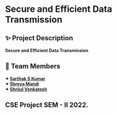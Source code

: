 # Secure and Efficient Data Transmission

## ✨ Project Description
<h4>Secure and Efficient Data Transmission<br></h4>

## 🤝 Team Members
<h4>✦ <a href = "https://github.com/SarthakSKumar">Sarthak S Kumar</a><br>
    ✦ <a href = "https://github.com/">Shreya Mandi</a><br>
    ✦ <a href = "https://github.com/">Shrijul Venkatesh</a><br></h4>
  
## CSE Project SEM - II 2022.
